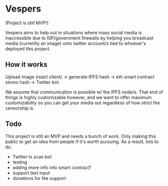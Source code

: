 # Vespers

(Project is still MVP!)

Vespers aims to help out in situations where mass social media is inaccessible due to ISP/government firewalls by helping you broadcast media (currently an image) onto twitter account/s tied to whoever's deployed this project. 

## How it works

Upload image (react client) -> generate IPFS hash -> eth smart contract stores hash -> Twitter bot.

We assume that communication is possible w/ the IPFS node/s. That end of things is highly customizable however, and we want to offer maximum customizability so you can get your media out regardless of how strict the censorship is.

## Todo

This project is still an MVP and needs a bunch of work. Only making this public to get an idea from people if it's worth pursuing. As a result, lots to do.

- Twitter tx scan bot
- testing
- adding more info into smart contract?
- support text input
- donations for fee support
